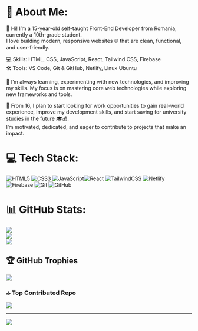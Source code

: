 # 💫 About Me:
👋 Hi! I’m a 15-year-old self-taught Front-End Developer from Romania, currently a 10th-grade student. <br/>I love building modern, responsive websites 🌐 that are clean, functional, and user-friendly.<br/>

💻 Skills: HTML, CSS, JavaScript, React, Tailwind CSS, Firebase<br/>
🛠️ Tools: VS Code, Git & GitHub, Netlify, Linux Ubuntu<br/>

🚀 I’m always learning, experimenting with new technologies, and improving my skills. My focus is on mastering core web technologies while exploring new frameworks and tools.<br/>

🎯 From 16, I plan to start looking for work opportunities to gain real-world experience, improve my development skills, and start saving for university studies in the future 🎓💰. <br/>I’m motivated, dedicated, and eager to contribute to projects that make an impact.<br/>

# 💻 Tech Stack:
![HTML5](https://img.shields.io/badge/html5-%23E34F26.svg?style=for-the-badge&logo=html5&logoColor=white) ![CSS3](https://img.shields.io/badge/css3-%231572B6.svg?style=for-the-badge&logo=css3&logoColor=white) ![JavaScript](https://img.shields.io/badge/javascript-%23323330.svg?style=for-the-badge&logo=javascript&logoColor=%23F7DF1E)![React](https://img.shields.io/badge/react-%2320232a.svg?style=for-the-badge&logo=react&logoColor=%2361DAFB)  ![TailwindCSS](https://img.shields.io/badge/tailwindcss-%2338B2AC.svg?style=for-the-badge&logo=tailwind-css&logoColor=white) ![Netlify](https://img.shields.io/badge/netlify-%23000000.svg?style=for-the-badge&logo=netlify&logoColor=#00C7B7) ![Firebase](https://img.shields.io/badge/firebase-a08021?style=for-the-badge&logo=firebase&logoColor=ffcd34) ![Git](https://img.shields.io/badge/git-%23F05033.svg?style=for-the-badge&logo=git&logoColor=white) ![GitHub](https://img.shields.io/badge/github-%23121011.svg?style=for-the-badge&logo=github&logoColor=white)
# 📊 GitHub Stats:
![](https://github-readme-stats.vercel.app/api?username=novacgiorgio-pixel&theme=dark&hide_border=false&include_all_commits=true&count_private=true)<br/>
![](https://nirzak-streak-stats.vercel.app/?user=novacgiorgio-pixel&theme=dark&hide_border=false)<br/>
![](https://github-readme-stats.vercel.app/api/top-langs/?username=novacgiorgio-pixel&theme=dark&hide_border=false&include_all_commits=true&count_private=true&layout=compact)

## 🏆 GitHub Trophies
![](https://github-profile-trophy.vercel.app/?username=novacgiorgio-pixel&theme=radical&no-frame=false&no-bg=true&margin-w=4)

### 🔝 Top Contributed Repo
![](https://github-contributor-stats.vercel.app/api?username=novacgiorgio-pixel&limit=5&theme=dark&combine_all_yearly_contributions=true)

---
[![](https://visitcount.itsvg.in/api?id=novacgiorgio-pixel&icon=0&color=0)](https://visitcount.itsvg.in)

<!-- Proudly created with GPRM ( https://gprm.itsvg.in) -->
